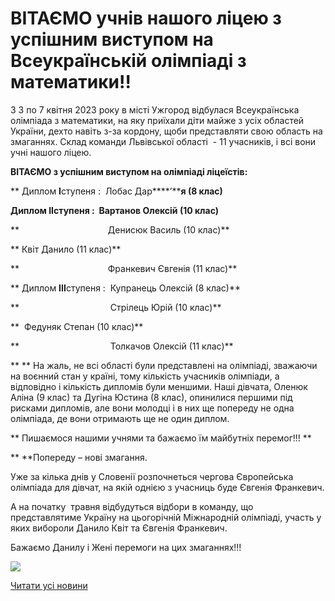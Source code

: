 # ВІТАЄМО учнів нашого ліцею з успішним виступом на Всеукраїнській олімпіаді з математики!!

З 3 по 7 квітня 2023 року в місті Ужгород відбулася Всеукраїнська олімпіада з математики, на яку приїхали діти майже з усіх областей України, дехто навіть з-за кордону, щоби представляти свою область на змаганнях. Склад команди Львівської області  - 11 учасників, і всі вони учні нашого ліцею.

**ВІТАЄМО з успішним виступом на олімпіаді ліцеїстів:**

** Диплом ****I****ступеня :  Лобас Дар****’****я (8 клас)**

**Диплом ****II****ступеня :  Вартанов Олексій (10 клас)**

**                                    Денисюк Василь (10 клас)**

** Квіт Данило (11 клас)**

**                                    Франкевич Євгенія (11 клас)**

** Диплом ****III****ступеня :  Купранець Олексій (8 клас)**

**                                     Стрілець Юрій (10 клас)**

**  Федуняк Степан (10 клас)**

**                                     Толкачов Олексій (11 клас)**

** ** На жаль, не всі області були представлені на олімпіаді, зважаючи на воєнний стан у країні, тому кількість учасників олімпіади, а відповідно і кількість дипломів були меншими. Наші дівчата, Оленюк Аліна (9 клас) та Дугіна Юстина (8 клас), опинилися першими під рисками дипломів, але вони молодці і в них ще попереду не одна олімпіада, де вони отримають ще не один диплом.

** Пишаємося нашими учнями та бажаємо їм майбутніх перемог!!! **

** **Попереду – нові змагання.

Уже за кілька днів у Словенії розпочнеться чергова Європейська олімпіада для дівчат, на якій однією з учасниць буде Євгенія Франкевич.

А на початку  травня відбудуться відбори в команду, що представлятиме Україну на цьогорічній Міжнародній олімпіаді, участь у яких вибороли Данило Квіт та Євгенія Франкевич.

Бажаємо Данилу і Жені перемоги на цих змаганнях!!!


![](/images/blog/вітаємо-учнів-нашого-ліцею-з-успішним-виступом-на/переможці-мат-2023.png)


[Читати усі новини](/news)

